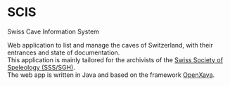 # SCIS
Swiss Cave Information System

Web application to list and manage the caves of Switzerland, with their entrances and state of documentation.  
This application is mainly tailored for the archivists of the [Swiss Society of Speleology (SSS/SGH)](https://speleo.ch).  
The web app is written in Java and based on the framework [OpenXava](https://openxava.org/).  
